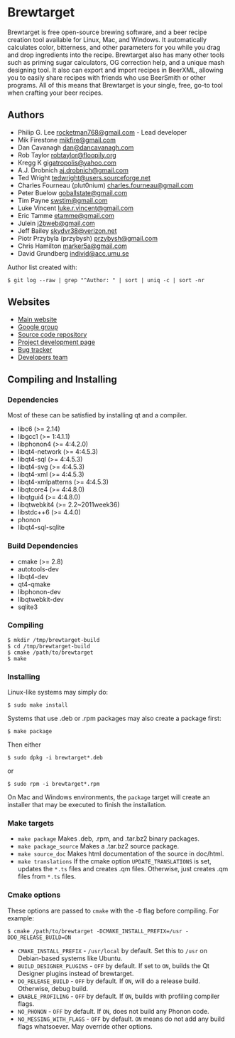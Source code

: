 # Brewtarget

Brewtarget is free open-source brewing software, and a beer recipe creation
tool available for Linux, Mac, and Windows. It automatically calculates color,
bitterness, and other parameters for you while you drag and drop ingredients
into the recipe. Brewtarget also has many other tools such as priming sugar
calculators, OG correction help, and a unique mash designing tool. It also can
export and import recipes in BeerXML, allowing you to easily share recipes with
friends who use BeerSmith or other programs. All of this means that Brewtarget
is your single, free, go-to tool when crafting your beer recipes.

## Authors

* Philip G. Lee <rocketman768@gmail.com> - Lead developer
* Mik Firestone <mikfire@gmail.com>
* Dan Cavanagh <dan@dancavanagh.com>
* Rob Taylor <robtaylor@floopily.org>
* Kregg K <gigatropolis@yahoo.com>
* A.J. Drobnich <aj.drobnich@gmail.com>
* Ted Wright <tedwright@users.sourceforge.net>
* Charles Fourneau (plut0nium) <charles.fourneau@gmail.com>
* Peter Buelow <goballstate@gmail.com>
* Tim Payne <swstim@gmail.com>
* Luke Vincent <luke.r.vincent@gmail.com>
* Eric Tamme <etamme@gmail.com>
* Julein <j2bweb@gmail.com>
* Jeff Bailey <skydvr38@verizon.net>
* Piotr Przybyla (przybysh) <przybysh@gmail.com>
* Chris Hamilton <marker5a@gmail.com>
* David Grundberg <individ@acc.umu.se>

Author list created with:

    $ git log --raw | grep "^Author: " | sort | uniq -c | sort -nr

## Websites

* [Main website](http://www.brewtarget.org)
* [Google group](https://groups.google.com/forum/?fromgroups=#!forum/brewtarget-help)
* [Source code repository](http://www.gitorious.org/brewtarget)
* [Project development page](https://launchpad.net/brewtarget)
* [Bug tracker](https://bugs.launchpad.net/brewtarget)
* [Developers team](https://launchpad.net/~brewtarget-devs)

## Compiling and Installing

### Dependencies

Most of these can be satisfied by installing qt and a compiler.

* libc6 (>= 2.14)
* libgcc1 (>= 1:4.1.1)
* libphonon4 (>= 4:4.2.0)
* libqt4-network (>= 4:4.5.3)
* libqt4-sql (>= 4:4.5.3)
* libqt4-svg (>= 4:4.5.3)
* libqt4-xml (>= 4:4.5.3)
* libqt4-xmlpatterns (>= 4:4.5.3)
* libqtcore4 (>= 4:4.8.0)
* libqtgui4 (>= 4:4.8.0)
* libqtwebkit4 (>= 2.2~2011week36)
* libstdc++6 (>= 4.4.0)
* phonon
* libqt4-sql-sqlite

### Build Dependencies

* cmake (>= 2.8)
* autotools-dev
* libqt4-dev
* qt4-qmake
* libphonon-dev
* libqtwebkit-dev
* sqlite3

### Compiling

    $ mkdir /tmp/brewtarget-build
    $ cd /tmp/brewtarget-build
    $ cmake /path/to/brewtarget
    $ make

### Installing

Linux-like systems may simply do:

    $ sudo make install

Systems that use .deb or .rpm packages may also create a package first:

    $ make package

Then either

    $ sudo dpkg -i brewtarget*.deb

or

    $ sudo rpm -i brewtarget*.rpm

On Mac and Windows environments, the `package` target will create an installer
that may be executed to finish the installation.

### Make targets

* `make package`
  Makes .deb, .rpm, and .tar.bz2 binary packages.
* `make package_source`
  Makes a .tar.bz2 source package.
* `make source_doc`
  Makes html documentation of the source in doc/html.
* `make translations`
  If the cmake option `UPDATE_TRANSLATIONS` is set, updates the `*.ts` files
  and creates .qm files. Otherwise, just creates .qm files from `*.ts` files.

### Cmake options

These options are passed to `cmake` with the `-D` flag before compiling. For
example:

    $ cmake /path/to/brewtarget -DCMAKE_INSTALL_PREFIX=/usr -DDO_RELEASE_BUILD=ON

* `CMAKE_INSTALL_PREFIX` - `/usr/local` by default. Set this to `/usr` on
  Debian-based systems like Ubuntu.
* `BUILD_DESIGNER_PLUGINS` - `OFF` by default. If set to `ON`, builds the Qt Designer
  plugins instead of brewtarget.
* `DO_RELEASE_BUILD` - `OFF` by default. If `ON`, will do a release build.
  Otherwise, debug build.
* `ENABLE_PROFILING` - `OFF` by default. If `ON`, builds with 
  profiling compiler flags.
* `NO_PHONON` - `OFF` by default. If `ON`, does not build any Phonon code.
* `NO_MESSING_WITH_FLAGS` - `OFF` by default. `ON` means do not add any build
   flags whatsoever. May override other options.

